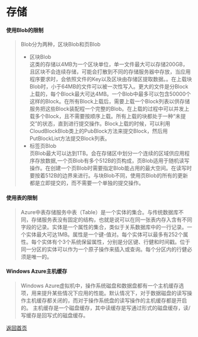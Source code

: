 # 存储

#### 使用Blob的限制
>Blob分为两种，区块Blob和页Blob    
><ul>
><li>区块Blob</li>
>这类的存储以4MB为一个区块单位，单一文件最大可以存储200GB，且区块不会连续存储，可能会打散到不同的存储服务器中存放，当应用程序要求时，会依照文件的Key以及区块由存储区提取数据。。在上载块Blob时，小于64MB的文件可以被一次性写入。更大的文件是分Block上载的，每个Block最大可达4MB。一个Blob中最多可以包含50000个这样的Block。在所有Block上载后，需要上载一个Block列表以供存储服务把这些Block装配程一个完整的Blob。在上载的过程中可以并发上载多个Block，且不需要按顺序上载。所有上载的块都处于一种“未提交”的状态，直到进行提交操作。Block上载的时候，可以利用CloudBlockBlob类上的PubBlock方法来提交Block，然后用PutBlockList方法提交Block列表。
><li>标签页Blob</li>
>页Blob最大可以达到1TB。会在存储区中划分一个连续的区域供应用程序存放数据,一个页Blob有多个512B的页构成，页Blob适用于随机读写操作。在创建一个页Blob时需要指定Blob能占用的最大空间。在读写时要按着512B的边界来进行。与块Blob不同，使用页Blob的所有的更新都是立即提交的，而不需要一个单独的提交操作。
></ul>

#### 使用表的限制
>Azure中表存储服务中表（Table）是一个实体的集合。与传统数据库不同，存储服务表没有固定的结构，也就是说可以在同一张表内存入含有不同字段的记录。实体是一个属性的集合，类似于关系数据库中的一行记录。一个实体最大可达1MB。属性是一个键-值对。每个实体可以最多有252个属性。每个实体有个3个系统保留属性，分别是分区键、行健和时间戳。位于同一分区的实体可以作为一个原子操作来插入或查询。每个分区内的行健必须是唯一的。

#### Windows Azure主机缓存
>Windows Azure虚拟机中，操作系统磁盘和数据盘都有一个主机缓存选项，用来提升某些情况下应用的性能。默认情况下，对于数据磁盘的读写操作主机缓存都关闭的，而对于操作系统盘的读写操作的主机缓存都是开启的。
>主机缓存是一个磁盘缓存，其中读缓存是写通过形式的磁盘缓存，读/写缓存是回写式的磁盘缓存。

[返回首页](</index.md>)